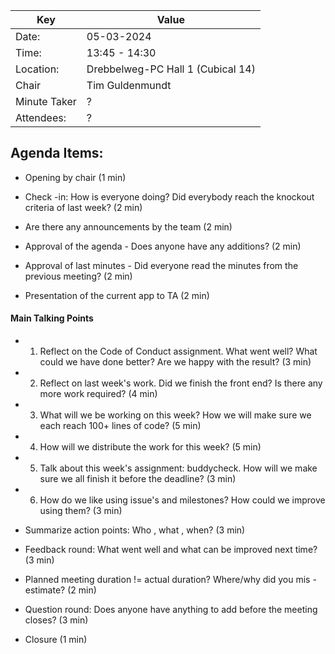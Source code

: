 | Key | Value                             |
| --- |-----------------------------------|
| Date: | 05-03-2024                        |
| Time: | 13:45 - 14:30                     |
| Location: | Drebbelweg-PC Hall 1 (Cubical 14) |
| Chair | Tim Guldenmundt                   |
| Minute Taker | ?                                 |
| Attendees: | ?                                 |

## Agenda Items:
- Opening by chair (1 min)
- Check -in: How is everyone doing? Did everybody reach the knockout criteria of last week? (2 min)

- Are there any announcements by the team (2 min)

- Approval of the agenda - Does anyone have any additions? (2 min)

- Approval of last minutes - Did everyone read the minutes from the previous meeting? (2 min)

- Presentation of the current app to TA (2 min)

#### Main Talking Points
- 1. Reflect on the Code of Conduct assignment. What went well? What could we have done better? Are we happy with the result? (3 min)

- 2. Reflect on last week's work. Did we finish the front end? Is there any more work required? (4 min)

- 3. What will we be working on this week? How we will make sure we each reach 100+ lines of code? (5 min)

- 4. How will we distribute the work for this week? (5 min)

- 5. Talk about this week's assignment: buddycheck. How will we make sure we all finish it before the deadline? (3 min)

- 6. How do we like using issue's and milestones? How could we improve using them? (3 min)


- Summarize action points: Who , what , when? (3 min)
- Feedback round: What went well and what can be improved next time? (3 min)
- Planned meeting duration != actual duration? Where/why did you mis -estimate? (2 min)
- Question round: Does anyone have anything to add before the meeting closes? (3 min)
- Closure (1 min)